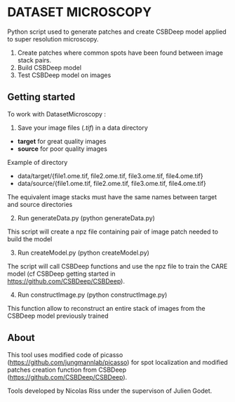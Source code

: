 # DATASET MICROSCOPY #


Python script used to generate patches and create CSBDeep model applied to super resolution microscopy.
1) Create patches where common spots have been found between image stack pairs.
2) Build CSBDeep model
3) Test CSBDeep model on images


Getting started
---------------
To work with DatasetMicroscopy :
1) Save your image files (*.tif*) in a data directory
- **target** for great quality images
- **source** for poor quality images


Example of directory
- data/target/{file1.ome.tif, file2.ome.tif, file3.ome.tif, file4.ome.tif}
- data/source/{file1.ome.tif, file2.ome.tif, file3.ome.tif, file4.ome.tif}

The equivalent image stacks must have the same names between target and source directories


2) Run generateData.py (python generateData.py)

This script will create a npz file containing pair of image patch needed to build the model

3) Run createModel.py (python createModel.py)

The script will call CSBDeep functions and use the npz file to train the CARE model (cf CSBDeep getting started in https://github.com/CSBDeep/CSBDeep).

4) Run constructImage.py (python constructImage.py)

This function allow to reconstruct an entire stack of images from the CSBDeep model previously trained

About
-----
This tool uses modified code of picasso (https://github.com/jungmannlab/picasso) for spot localization and modified patches creation function from CSBDeep (https://github.com/CSBDeep/CSBDeep).

Tools developed by Nicolas Riss under the supervison of Julien Godet.
